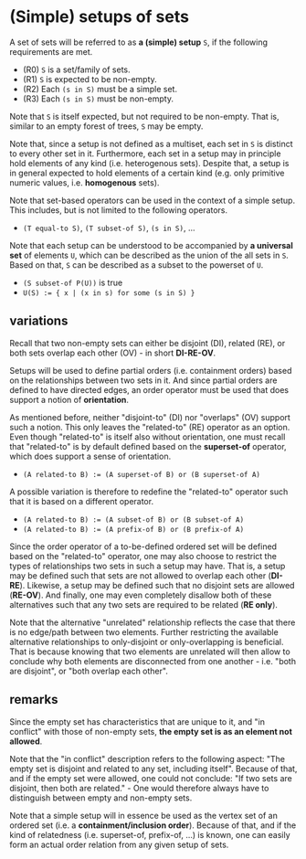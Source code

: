 
<!-- ======================================================================= -->
# (Simple) setups of sets

A set of sets will be referred to as **a (simple) setup** `S`,
if the following requirements are met.

* (R0) `S` is a set/family of sets.
* (R1) `S` is expected to be non-empty.
* (R2) Each `(s in S)` must be a simple set.
* (R3) Each `(s in S)` must be non-empty.

Note that `S` is itself expected, but not required to be non-empty.
That is, similar to an empty forest of trees, `S` may be empty.

Note that, since a setup is not defined as a multiset, each set in `S` is
distinct to every other set in it. Furthermore, each set in a setup may in
principle hold elements of any kind (i.e. heterogenous sets). Despite that,
a setup is in general expected to hold elements of a certain kind (e.g. only
primitive numeric values, i.e. **homogenous** sets).

Note that set-based operators can be used in the context of a simple setup.
This includes, but is not limited to the following operators.

* `(T equal-to S)`, `(T subset-of S)`, `(s in S)`, ...

Note that each setup can be understood to be accompanied by **a universal set**
of elements `U`, which can be described as the union of the all sets in `S`.
Based on that, `S` can be described as a subset to the powerset of `U`.

* `(S subset-of P(U))` is true
* `U(S) := { x | (x in s) for some (s in S) }`

<!-- ======================================================================= -->
## variations

Recall that two non-empty sets can either be disjoint (DI), related (RE),
or both sets overlap each other (OV) - in short **DI-RE-OV**.

Setups will be used to define partial orders (i.e. containment orders) based
on the relationships between two sets in it. And since partial orders are
defined to have directed edges, an order operator must be used that does
support a notion of **orientation**.

As mentioned before, neither "disjoint-to" (DI) nor "overlaps" (OV) support
such a notion. This only leaves the "related-to" (RE) operator as an option.
Even though "related-to" is itself also without orientation, one must recall
that "related-to" is by default defined based on the **superset-of** operator,
which does support a sense of orientation.

* `(A related-to B) := (A superset-of B) or (B superset-of A)`

A possible variation is therefore to redefine the "related-to" operator such
that it is based on a different operator.

* `(A related-to B) := (A subset-of B) or (B subset-of A)`
* `(A related-to B) := (A prefix-of B) or (B prefix-of A)`

Since the order operator of a to-be-defined ordered set will be defined based
on the "related-to" operator, one may also choose to restrict the types of
relationships two sets in such a setup may have. That is, a setup may be defined
such that sets are not allowed to overlap each other (**DI-RE**). Likewise, a
setup may be defined such that no disjoint sets are allowed (**RE-OV**). And
finally, one may even completely disallow both of these alternatives such that
any two sets are required to be related (**RE only**).

Note that the alternative "unrelated" relationship reflects the case that
there is no edge/path between two elements. Further restricting the available
alternative relationships to only-disjoint or only-overlapping is beneficial.
That is because knowing that two elements are unrelated will then allow to
conclude why both elements are disconnected from one another - i.e. "both are
disjoint", or "both overlap each other".

<!-- ======================================================================= -->
## remarks

Since the empty set has characteristics that are unique to it, and "in conflict"
with those of non-empty sets, **the empty set is as an element not allowed**.

Note that the "in conflict" description refers to the following aspect:
"The empty set is disjoint and related to any set, including itself".
Because of that, and if the empty set were allowed, one could not conclude:
"If two sets are disjoint, then both are related." - One would therefore
always have to distinguish between empty and non-empty sets.

Note that a simple setup will in essence be used as the vertex set of an
ordered set (i.e. a **containment/inclusion order**). Because of that, and
if the kind of relatedness (i.e. superset-of, prefix-of, ...) is known, one
can easily form an actual order relation from any given setup of sets.
